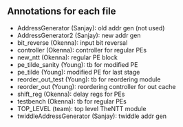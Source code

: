 ## Annotations for each file
- AddressGenerator (Sanjay): old addr gen (not used)
- AddressGenerator2 (Sanjay): new addr gen
- bit_reverse (Okenna): input bit reversal
- controller (Okenna): controller for regular PEs
- new_ntt (Okenna): regular PE block
- pe_tilde_sanity (Young): tb for modified PE
- pe_tilde (Young): modified PE for last stage
- reorder_out_test (Young): tb for reordering module
- reorder_out (Young): reordering controller for out cache
- shift_reg (Okenna): delay regs for PEs
- testbench (Okenna): tb for regular PEs
- TOP_LEVEL (team): top level TheNTT module
- twiddleAddressGenerator (Sanjay): twiddle addr gen